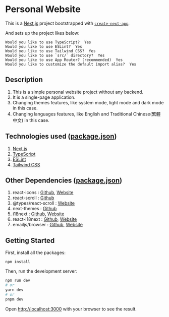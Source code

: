 # Personal Website

This is a [Next.js](https://nextjs.org/) project bootstrapped with [`create-next-app`](https://github.com/vercel/next.js/tree/canary/packages/create-next-app).

And sets up the project likes below:

```
Would you like to use TypeScript?  Yes
Would you like to use ESLint?  Yes
Would you like to use Tailwind CSS?  Yes
Would you like to use `src/` directory?  Yes
Would you like to use App Router? (recommended)  Yes
Would you like to customize the default import alias?  Yes
```

## Description

1. This is a simple personal website project without any backend.
2. It is a single-page application.
3. Changing themes features, like system mode, light mode and dark mode in this case.
4. Changing languages features, like English and Traditional Chinese(繁體中文) in this case.

## Technologies used ([package.json](https://github.com/quien697/personal-website/blob/main/package.json))

1. [Next.js](https://nextjs.org/)
2. [TypeScript](https://www.typescriptlang.org)
3. [ESLint](https://eslint.org)
4. [Tailwind CSS](https://tailwindcss.com)

## Other Dependencies ([package.json](https://github.com/quien697/personal-website/blob/main/package.json))

1. react-icons : [Github](https://github.com/react-icons/react-icons), [Website](https://react-icons.github.io/react-icons/)
2. react-scroll : [Github](https://github.com/fisshy/react-scroll)
3. @types/react-scroll : [Website](https://www.npmjs.com/package/@types/react-scroll)
4. next-themes : [Github](https://github.com/pacocoursey/next-themes)
5. i18next : [Github](https://github.com/i18next/i18next), [Website](https://www.i18next.com)
6. react-i18next : [Github](https://github.com/i18next/react-i18next), [Website](https://react.i18next.com)
7. emailjs/browser : [Github](https://github.com/emailjs-com/emailjs-sdk), [Website](https://www.emailjs.com/docs/sdk/installation/)

## Getting Started

First, install all the packages:

```
npm install
```

Then, run the development server:

```bash
npm run dev
# or
yarn dev
# or
pnpm dev
```

Open [http://localhost:3000](http://localhost:3000) with your browser to see the result.
